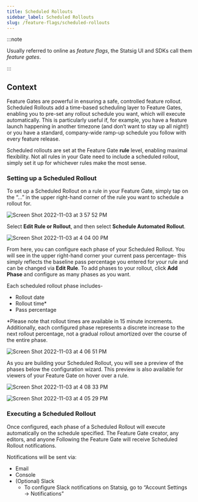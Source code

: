 ```yaml
---
title: Scheduled Rollouts
sidebar_label: Scheduled Rollouts
slug: /feature-flags/scheduled-rollouts
---
```


:::note

Usually referred to online as _feature flags_, the Statsig UI and SDKs call them _feature gates_.

:::

## Context
Feature Gates are powerful in ensuring a safe, controlled feature rollout. Scheduled Rollouts add a time-based scheduling layer to Feature Gates, enabling you to pre-set any rollout schedule you want, which will execute automatically. This is particularly useful if, for example, you have a feature launch happening in another timezone (and don’t want to stay up all night!) or you have a standard, company-wide ramp-up schedule you follow with every feature release. 

Scheduled rollouts are set at the Feature Gate **rule** level, enabling maximal flexibility. Not all rules in your Gate need to include a scheduled rollout, simply set it up for whichever rules make the most sense.

### Setting up a Scheduled Rollout
To set up a Scheduled Rollout on a rule in your Feature Gate, simply tap on the “…” in the upper right-hand corner of the rule you want to schedule a rollout for. 

![Screen Shot 2022-11-03 at 3 57 52 PM](https://user-images.githubusercontent.com/101903926/199850775-42528d6c-b8f1-4e5d-9774-bc1b576c2916.png)

Select **Edit Rule or Rollout**, and then select **Schedule Automated Rollout**.

![Screen Shot 2022-11-03 at 4 04 00 PM](https://user-images.githubusercontent.com/101903926/199851487-2e2aba51-30d5-4fef-933f-b31c0e78dd57.png) 

From here, you can configure each phase of your Scheduled Rollout. You will see in the upper right-hand corner your current pass percentage- this simply reflects the baseline pass percentage you entered for your rule and can be changed via **Edit Rule**. To add phases to your rollout, click **Add Phase** and configure as many phases as you want. 

Each scheduled rollout phase includes- 
- Rollout date
- Rollout time*
- Pass percentage

*Please note that rollout times are available in 15 minute increments. Additionally, each configured phase represents a discrete increase to the next rollout percentage, not a gradual rollout amortized over the course of the entire phase. 

![Screen Shot 2022-11-03 at 4 06 51 PM](https://user-images.githubusercontent.com/101903926/199851781-60606e6b-d653-408a-a3ba-399e32d582b0.png)

As you are building your Scheduled Rollout, you will see a preview of the phases below the configuration wizard. This preview is also available for viewers of your Feature Gate on hover over a rule. 

![Screen Shot 2022-11-03 at 4 08 33 PM](https://user-images.githubusercontent.com/101903926/199851974-c95ea9d2-6d04-4c3e-b9e5-f5d5ea3d85b3.png)


![Screen Shot 2022-11-03 at 4 05 29 PM](https://user-images.githubusercontent.com/101903926/199851640-007d63d5-7b9e-4002-93af-132af24416a1.png)


### Executing a Scheduled Rollout
Once configured, each phase of a Scheduled Rollout will execute automatically on the schedule specified. The Feature Gate creator, any editors, and anyone Following the Feature Gate will receive Scheduled Rollout notifications. 

Notifications will be sent via: 
- Email
- Console
- (Optional) Slack
    - To configure Slack notifications on Statsig, go to “Account Settings → Notifications”
